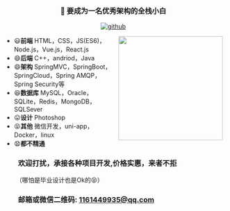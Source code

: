 
<h3 align="center">👋 要成为一名优秀架构的全栈小白</h3>

<p align="center">
  <a href="https://github.com/laughter-dayu"><img src="https://img.shields.io/badge/GitHub-ff79c6" alt="github"></a>
</p>

  <img align="right" src="https://github.com/laughter-dayu/jkapp/blob/master/pic/wexin.jpg" width="240">

 - 😃**前端**  HTML，CSS，JS(ES6)，Node.js，Vue.js，React.js
 - 😄**后端**  C++，andriod，Java
 - 😄**架构**  SpringMVC，SpringBoot，SpringCloud，Spring AMQP，Spring Security等
 - 😆**数据库**  MySQL，Oracle，SQLite，Redis，MongoDB，SQLSever
 - 😛**设计**  Photoshop
 - 😝**其他**  微信开发，uni-app，Docker，linux
 - 😧**都不精通**</br>
### &emsp;&emsp;欢迎打扰，承接各种项目开发,价格实惠，来者不拒
&emsp;&emsp;（哪怕是毕业设计也是Ok的😝）</br>
### &emsp;&emsp;邮箱或微信二维码: 1161449935@qq.com
